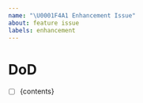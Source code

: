 ```yaml
---
name: "\U0001F4A1 Enhancement Issue"
about: feature issue
labels: enhancement
---
```


# DoD

- [ ] {contents}

